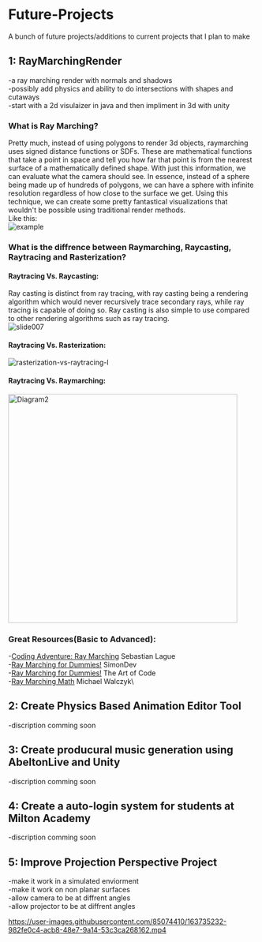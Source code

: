 # Future-Projects
A bunch of future projects/additions to current projects that I plan to make

## 1: RayMarchingRender
-a ray marching render with normals and shadows\
-possibly add physics and ability to do intersections with shapes and cutaways\
-start with a 2d visulaizer in java and then impliment in 3d with unity

### What is Ray Marching?
Pretty much, instead of using polygons to render 3d objects, raymarching uses signed distance functions or SDFs. 
These are mathematical functions that take a point in space and tell you how far that point is from the nearest surface of a mathematically defined shape. 
With just this information, we can evaluate what the camera should see. In essence, instead of a sphere being made up of
hundreds of polygons, we can have a sphere with infinite resolution regardless of how close to the surface we get. Using this technique, we can create 
some pretty fantastical visualizations that wouldn't be possible using traditional render methods.\
Like this:\
![example](https://user-images.githubusercontent.com/85074410/188332624-40669a16-1a81-44f8-bad2-eb217fc77fad.gif)

### What is the diffrence between Raymarching, Raycasting, Raytracing and Rasterization?
#### Raytracing Vs. Raycasting:
Ray casting is distinct from ray tracing, with ray casting being a rendering algorithm which would never recursively trace secondary rays, while ray tracing is capable of doing so. Ray casting is also simple to use compared to other rendering algorithms such as ray tracing.\
![slide007](https://user-images.githubusercontent.com/85074410/188332936-88ed2316-86b2-4ded-afe6-ee38a25ad89b.jpg)
#### Raytracing Vs. Rasterization:
![rasterization-vs-raytracing-l](https://user-images.githubusercontent.com/85074410/188333031-95518c1e-71d3-4f6a-b205-9a86fba375a1.jpg)
#### Raytracing Vs. Raymarching:
<img width="464" alt="Diagram2" src="https://user-images.githubusercontent.com/85074410/188333087-af8e2111-e7ee-480c-a418-0de3274e8514.png">


### Great Resources(Basic to Advanced):
-[Coding Adventure: Ray Marching](https://www.youtube.com/watch?v=Cp5WWtMoeKg)  Sebastian Lague\
-[Ray Marching for Dummies!](https://www.youtube.com/watch?v=BNZtUB7yhX4)   SimonDev\
-[Ray Marching for Dummies!](https://www.youtube.com/watch?v=PGtv-dBi2wE&t=1602s) The Art of Code\
-[Ray Marching Math](https://michaelwalczyk.com/blog-ray-marching.html) Michael Walczyk\

## 2: Create Physics Based Animation Editor Tool
-discription comming soon

## 3: Create producural music generation using AbeltonLive and Unity
-discription comming soon

## 4: Create a auto-login system for students at Milton Academy
-discription comming soon

## 5: Improve Projection Perspective Project
-make it work in a simulated enviorment\
-make it work on non planar surfaces\
-allow camera to be at diffrent angles\
-allow projector to be at diffrent angles

https://user-images.githubusercontent.com/85074410/163735232-982fe0c4-acb8-48e7-9a14-53c3ca268162.mp4 


